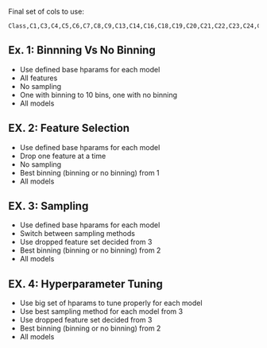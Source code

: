 Final set of cols to use:
```
Class,C1,C3,C4,C5,C6,C7,C8,C9,C13,C14,C16,C18,C19,C20,C21,C22,C23,C24,C27,C28,C29
```

<!-- ## EX. 1: Scaling Type - CANCELLED
- Use defined base hparams for each model
- All features
- No sampling
- Switch between scaling types
- No binning (obviously)
- All models -->

## Ex. 1: Binnning Vs No Binning
- Use defined base hparams for each model
- All features
- No sampling
- One with binning to 10 bins, one with no binning
- All models

## EX. 2: Feature Selection
- Use defined base hparams for each model
- Drop one feature at a time
- No sampling
- Best binning (binning or no binning) from 1
- All models

## EX. 3: Sampling
- Use defined base hparams for each model
- Switch between sampling methods
- Use dropped feature set decided from 3
- Best binning (binning or no binning) from 2
- All models

## EX. 4: Hyperparameter Tuning
- Use big set of hparams to tune properly for each model
- Use best sampling method for each model from 3
- Use dropped feature set decided from 3
- Best binning (binning or no binning) from 2
- All models